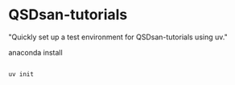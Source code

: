 # QSDsan-tutorials
"Quickly set up a test environment for QSDsan-tutorials using uv."


anaconda install 



```bash

uv init


```